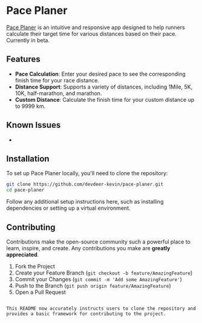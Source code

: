 # Pace Planer

[Pace Planer](https://pace-planer.de) is an intuitive and responsive app designed to help runners calculate their target time for various distances based on their pace. Currently in beta.

## Features

- **Pace Calculation**: Enter your desired pace to see the corresponding finish time for your race distance.
- **Distance Support**: Supports a variety of distances, including 1Mile, 5K, 10K, half-marathon, and marathon.
- **Custom Distance**: Calculate the finish time for your custom distance up to 9999 km.

## Known Issues

-

## Installation

To set up Pace Planer locally, you'll need to clone the repository:

```bash
git clone https://github.com/devdeer-kevin/pace-planer.git
cd pace-planer
```

Follow any additional setup instructions here, such as installing dependencies or setting up a virtual environment.

## Contributing

Contributions make the open-source community such a powerful place to learn, inspire, and create. Any contributions you make are **greatly appreciated**.

1. Fork the Project
2. Create your Feature Branch (`git checkout -b feature/AmazingFeature`)
3. Commit your Changes (`git commit -m 'Add some AmazingFeature'`)
4. Push to the Branch (`git push origin feature/AmazingFeature`)
5. Open a Pull Request

```

This README now accurately instructs users to clone the repository and provides a basic framework for contributing to the project.
```
